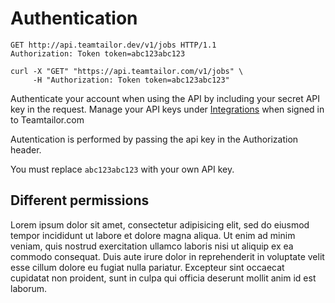 # Authentication

```http
GET http://api.teamtailor.dev/v1/jobs HTTP/1.1
Authorization: Token token=abc123abc123
```

```shell
curl -X "GET" "https://api.teamtailor.com/v1/jobs" \
     -H "Authorization: Token token=abc123abc123"
```

Authenticate your account when using the API by including your secret API key in the request. Manage your API keys under <a href="https://www.teamtailor.com/app/integrations/">Integrations</a> when signed in to Teamtailor.com

Autentication is performed by passing the api key in the Authorization header.

<aside class="notice">
You must replace <code>abc123abc123</code> with your own API key.
</aside>


## Different permissions

Lorem ipsum dolor sit amet, consectetur adipisicing elit, sed do eiusmod tempor incididunt ut labore et dolore magna aliqua. Ut enim ad minim veniam, quis nostrud exercitation ullamco laboris nisi ut aliquip ex ea commodo consequat. Duis aute irure dolor in reprehenderit in voluptate velit esse cillum dolore eu fugiat nulla pariatur. Excepteur sint occaecat cupidatat non proident, sunt in culpa qui officia deserunt mollit anim id est laborum.

